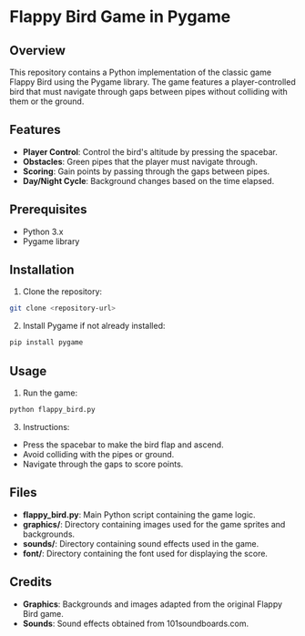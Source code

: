 # Flappy Bird Game in Pygame

## Overview

This repository contains a Python implementation of the classic game Flappy Bird using the Pygame library. The game features a player-controlled bird that must navigate through gaps between pipes without colliding with them or the ground.

## Features

- **Player Control**: Control the bird's altitude by pressing the spacebar.
- **Obstacles**: Green pipes that the player must navigate through.
- **Scoring**: Gain points by passing through the gaps between pipes.
- **Day/Night Cycle**: Background changes based on the time elapsed.

## Prerequisites

- Python 3.x
- Pygame library

## Installation

1. Clone the repository:
```bash
git clone <repository-url>
```
   
2. Install Pygame if not already installed:
 ```bash
pip install pygame
```

## Usage

1. Run the game:
 ```bash
python flappy_bird.py
```

3. Instructions:
- Press the spacebar to make the bird flap and ascend.
- Avoid colliding with the pipes or ground.
- Navigate through the gaps to score points.

## Files

- **flappy_bird.py**: Main Python script containing the game logic.
- **graphics/**: Directory containing images used for the game sprites and backgrounds.
- **sounds/**: Directory containing sound effects used in the game.
- **font/**: Directory containing the font used for displaying the score.

## Credits

- **Graphics**: Backgrounds and images adapted from the original Flappy Bird game.
- **Sounds**: Sound effects obtained from 101soundboards.com.
